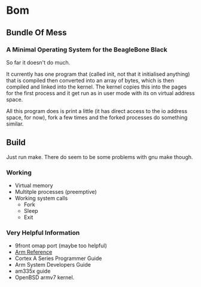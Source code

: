 # Bom

## Bundle Of Mess

### A Minimal Operating System for the BeagleBone Black

So far it doesn't do much.

It currently has one program that (called init, not that it initialised anything)
that is compiled then converted into an array of bytes, which is then compiled and
linked into the kernel. The kernel copies this into the pages for the first process
and it get run as in user mode with its on virtual address space.

All this program does is print a little (it has direct access to the io address space,
for now), fork a few times and the forked processes do something similar.

## Build

Just run make. There do seem to be some problems with gnu make though.


### Working

- Virtual memory
- Multitple processes (preemptive)
- Working system calls
	- Fork
	- Sleep
	- Exit

### Very Helpful Information

- 9front omap port (maybe too helpful)
- [Arm Reference](http://www.google.co.uk/url?sa=t&source=web&cd=1&ved=0CCAQFjAA&url=http%3A%2F%2Fwww.altera.com%2Fliterature%2Fthird-party%2Farchives%2Fddi0100e_arm_arm.pdf&ei=B1cwTtfHJMWmhAfh8qlI&usg=AFQjCNFqDeTfS2VR6oU93FbwBoE--ggJrA)
- Cortex A Series Programmer Guide
- Arm System Developers Guide
- am335x guide
- OpenBSD armv7 kernel.
